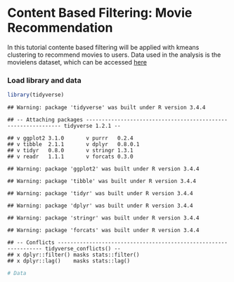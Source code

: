 Content Based Filtering: Movie Recommendation
================

In this tutorial contente based filtering will be applied with kmeans clustering to recommend movies to users. Data used in the analysis is the movielens dataset, which can be accessed [here](https://grouplens.org/datasets/movielens/)

### Load library and data

``` r
library(tidyverse)
```

    ## Warning: package 'tidyverse' was built under R version 3.4.4

    ## -- Attaching packages -------------------------------------------------------------- tidyverse 1.2.1 --

    ## v ggplot2 3.1.0       v purrr   0.2.4  
    ## v tibble  2.1.1       v dplyr   0.8.0.1
    ## v tidyr   0.8.0       v stringr 1.3.1  
    ## v readr   1.1.1       v forcats 0.3.0

    ## Warning: package 'ggplot2' was built under R version 3.4.4

    ## Warning: package 'tibble' was built under R version 3.4.4

    ## Warning: package 'tidyr' was built under R version 3.4.4

    ## Warning: package 'dplyr' was built under R version 3.4.4

    ## Warning: package 'stringr' was built under R version 3.4.4

    ## Warning: package 'forcats' was built under R version 3.4.4

    ## -- Conflicts ----------------------------------------------------------------- tidyverse_conflicts() --
    ## x dplyr::filter() masks stats::filter()
    ## x dplyr::lag()    masks stats::lag()

``` r
# Data
```
